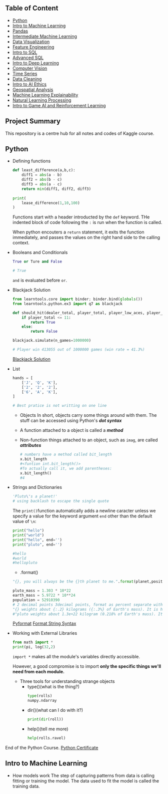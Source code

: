 ## Table of Content
- [Python](#python)
- [Intro to Machine Learning](#intro-to-machine-learning)
- [Pandas](#pandas)
- [Intermediate Machine Learning](#intermediate-machine-learning)
- [Data Visualization](#data-visualization)
- [Feature Engineering](#feature-engineering)
- [Intro to SQL](#intro-to-sql)
- [Advanced SQL](#advanced-sql)
- [Intro to Deep Learning](#intro-to-deep-learning)
- [Computer Vision](#computer-vision)
- [Time Series](#time-series)
- [Data Cleaning](#data-cleaning)
- [Intro to AI Ethics](#intro-to-AI-ethics)
- [Geospatial Analysis](#geospatial-analysis)
- [Machine Learning Explainability](#machine-learning-explainability)
- [Natural Learning Processing](#natural-learning-processing)
- [Intro to Game AI and Reinforcement Learning](#intro-to-game-ai-and-reinforcement-learning)


## Project Summary 
This repository is a centre hub for all notes and codes of Kaggle course.

## Python
- Defining functions 
	``` python
	def least_difference(a,b,c):
		diff1 = abs(a - b)
		diff2 = abs(b - c)
		diff3 = abs(a - c)
		return min(diff1, diff2, diff3)
		
	print(
		lease_difference(1,10,100)
	)
	```
	Functions start with a header introducted by the ```def``` keyword. THe indented block of code following the ```:``` is run when the function is called. 
	
	When python encouters a ```return``` statement, it exits the function immediately, and passes the values on the right hand side to the calling context.
	
- Booleans and Conditionals
	```python
	True or Ture and False
	
	# True
	```

	```and``` is evaluated before ```or```.

- Blackjack Solution 
	```python
	from learntools.core import binder; binder.bind(globals())
	from learntools.python.ex3 import q7 as blackjack

	def should_hit(dealer_total, player_total, player_low_aces, player_high_aces):
		if player_total <= 11:
			return True
		else:
			return False

	blackjack.simulate(n_games=1000000) 

	# Player win 413055 out of 1000000 games (win rate = 41.3%)
	```

	[Blackjack Solution](https://github.com/wtbrissy/kaggle/blob/main/Kaggle%20Course/Course%20Codes/blackjack-solution.ipynb)

- List 
	```Python
	hands = [
		['J', 'Q', 'K'],
		['2', '2', '2'],
		['6', 'A', 'K'], 
	]

	# Best pratice is not writting on one line 
	```
	- Objects
	In short, objects carry some things around with them. The stuff can be accessed using Python's ***dot syntax***
	
	- A function attached to a object is called a ***method***
	- Non-function things attached to an object, such as ```imag```, are called ***attributes***
		```python 
		# numbers have a method called bit_length
		x.bit_length  
		#<funtion int.bit_length()>
		#To actually call it, we add parentheses: 
		x.bit_length()
		#4 
		```

 - Strings and Dictionaries 
	```python
	'Pluto\'s a planet!'
	# using backlash to escape the single quote
	```
	The ```print()```function automatically adds a newline caracter unless we specify a value for the keyword argument ```end``` other than the default value of ```\n```:
	```python
	print("hello")
	print("world")
	print("hello", end='')
	print("pluto", end='')
	
	#hello
	#world
	#hellopluto
	```
	- .format()
	```python
	"{}, you will always be the {}th planet to me.".format(planet,position)
	```
	```python
	pluto_mass = 1.303 * 10*22
	earth_mass = 5.9722 * 10**24
	population = 52910390
	# 2 decimal points 3decimal points, format as percent separate with commas
	"{} weights about {:.2} kilograms ({:.3%} of Earth's mass). It is home to {:,} population.".format(planet, pluto_mass, pluto_mass / earth_mass, Plutonians)
	#"pluto weights about 1.3e+22 kilogram (0.218% of Earth's mass). It is home to 52,910,390 Plutonians"
	```
	[Pyformat](https://pyformat.info/)
	[Format String Syntax](https://docs.python.org/3/library/string.html#formatstrings)
	
- Working with External Libraries 
	```python
	from math import *
	print(pi, log(32,2)
	```
	```import *``` makes all the module's variables directly accessible. 
	
	However, a good compromise is to import **only the specific things we'll need from each module.**
	
	- Three tools for understanding strange objects 
		- type()(what is the thing?)
			```python 
			type(rolls)
			numpy.ndarray
			```
		- dir()(what can I do with it?)
			```python
			print(dir(roll))
			```
		- help()(tell me more)
			```python
			help(rolls.ravel)
			```
			
End of the Python Course. [Python Certificate](https://github.com/wtbrissy/kaggle/blob/main/Kaggle%20Course/Certificates/Winston%20Liang%20-%20Python.png)

## Intro to Machine Learning
- How models work 
The step of capturing patterns from data is calling fitting or training the model. The data used to fit the model is called the training data.
